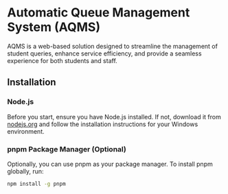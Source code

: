 # Automatic Queue Management System (AQMS)

AQMS is a web-based solution designed to streamline the management of student queries, enhance service efficiency, and provide a seamless experience for both students and staff.

## Installation

### Node.js

Before you start, ensure you have Node.js installed. If not, download it from [nodejs.org](https://nodejs.org/) and follow the installation instructions for your Windows environment.

### pnpm Package Manager (Optional)

Optionally, you can use pnpm as your package manager. To install pnpm globally, run:

```bash
npm install -g pnpm
